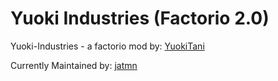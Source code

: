 # Yuoki Industries (Factorio 2.0)
Yuoki-Industries - a factorio mod by: [YuokiTani](https://mods.factorio.com/user/YuokiTani)

Currently Maintained by: [jatmn](https://mods.factorio.com/user/jatmn)